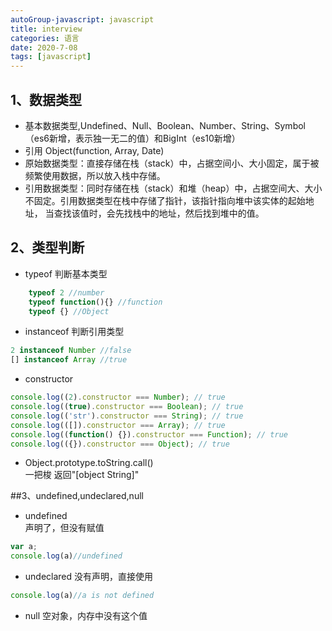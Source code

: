 ```yaml
---
autoGroup-javascript: javascript  
title: interview
categories: 语言
date: 2020-7-08
tags: [javascript]
--- 
```

 
<Meta/>  
 
## 1、数据类型
* 基本数据类型,Undefined、Null、Boolean、Number、String、Symbol（es6新增，表示独一无二的值）和BigInt（es10新增）
* 引用 Object(function, Array, Date)
* 原始数据类型：直接存储在栈（stack）中，占据空间小、大小固定，属于被频繁使用数据，所以放入栈中存储。
* 引用数据类型：同时存储在栈（stack）和堆（heap）中，占据空间大、大小不固定。引用数据类型在栈中存储了指针，该指针指向堆中该实体的起始地址，
当查找该值时，会先找栈中的地址，然后找到堆中的值。 

## 2、类型判断
* typeof  判断基本类型
```js
    typeof 2 //number   
    typeof function(){} //function  
    typeof {} //Object  
```
* instanceof  判断引用类型
```js
2 instanceof Number //false
[] instanceof Array //true
```
* constructor
```js
console.log((2).constructor === Number); // true
console.log((true).constructor === Boolean); // true
console.log(('str').constructor === String); // true
console.log(([]).constructor === Array); // true
console.log((function() {}).constructor === Function); // true
console.log(({}).constructor === Object); // true
```
* Object.prototype.toString.call()  
一把梭 返回"[object String]" 

##3、undefined,undeclared,null
* undefined  
声明了，但没有赋值
```js
var a;
console.log(a)//undefined
```
* undeclared
没有声明，直接使用  
```js
console.log(a)//a is not defined
```
* null
空对象，内存中没有这个值
